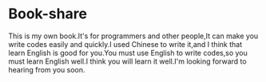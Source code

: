 # Book-share
This is my own book.It's for  programmers and other people,It can make you write codes easily and quickly.I used Chinese to write it,and I think that learn English is good for you.You must use English to write codes,so you must learn English well.I think you will learn it well.I'm looking forward to hearing from you soon. 
